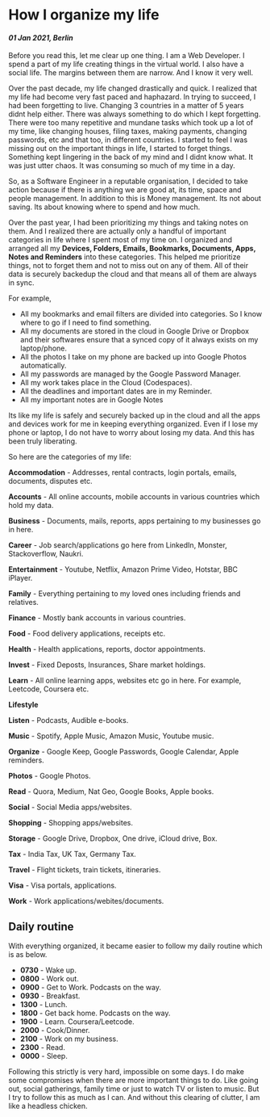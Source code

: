 # How I organize my life

#### *01 Jan 2021, Berlin*

Before you read this, let me clear up one thing. I am a Web Developer. I spend a part of my life creating things in the virtual world. I also have a social life. The margins between them are narrow. And I know it very well.

Over the past decade, my life changed drastically and quick. I realized that my life had become very fast paced and haphazard. In trying to succeed, I had been forgetting to live. Changing 3 countries in a matter of 5 years didnt help either. There was always something to do which I kept forgetting. There were too many repetitive and mundane tasks which took up a lot of my time, like changing houses, filing taxes, making payments, changing passwords, etc and that too, in different countries. I started to feel I was missing out on the important things in life, I started to forget things. Something kept lingering in the back of my mind and I didnt know what. It was just utter chaos. It was consuming so much of my time in a day.

So, as a Software Engineer in a reputable organisation, I decided to take action because if there is anything we are good at, its time, space and people management. In addition to this is Money management. Its not about saving. Its about knowing where to spend and how much.

Over the past year, I had been prioritizing my things and taking notes on them. And I realized there are actually only a handful of important categories in life where I spent most of my time on. I organized and arranged all my **Devices, Folders, Emails, Bookmarks, Documents, Apps, Notes and Reminders** into these categories. This helped me prioritize things, not to forget them and not to miss out on any of them. All of their data is securely backedup the cloud and that means all of them are always in sync.

For example,
- All my bookmarks and email filters are divided into categories. So I know where to go if I need to find something.
- All my documents are stored in the cloud in Google Drive or Dropbox and their softwares ensure that a synced copy of it always exists on my laptop/phone.
- All the photos I take on my phone are backed up into Google Photos automatically.
- All my passwords are managed by the Google Password Manager.
- All my work takes place in the Cloud (Codespaces).
- All the deadlines and important dates are in my Reminder.
- All my important notes are in Google Notes

Its like my life is safely and securely backed up in the cloud and all the apps and devices work for me in keeping everything organized. Even if I lose my phone or laptop, I do not have to worry about losing my data. And this has been truly liberating.

So here are the categories of my life:

**Accommodation** - Addresses, rental contracts, login portals, emails, documents, disputes etc.

**Accounts** - All online accounts, mobile accounts in various countries which hold my data.

**Business** - Documents, mails, reports, apps pertaining to my businesses go in here.

**Career** - Job search/applications go here from LinkedIn, Monster, Stackoverflow, Naukri.

**Entertainment** - Youtube, Netflix, Amazon Prime Video, Hotstar, BBC iPlayer.

**Family** - Everything pertaining to my loved ones including friends and relatives.

**Finance** - Mostly bank accounts in various countries.

**Food** - Food delivery applications, receipts etc.

**Health** - Health applications, reports, doctor appointments.

**Invest** - Fixed Deposts, Insurances, Share market holdings.

**Learn** - All online learning apps, websites etc go in here. For example, Leetcode, Coursera etc.

**Lifestyle**

**Listen** - Podcasts, Audible e-books.

**Music** - Spotify, Apple Music, Amazon Music, Youtube music.

**Organize** - Google Keep, Google Passwords, Google Calendar, Apple reminders.

**Photos** - Google Photos.

**Read** - Quora, Medium, Nat Geo, Google Books, Apple books.

**Social** - Social Media apps/websites.

**Shopping** - Shopping apps/websites.

**Storage** - Google Drive, Dropbox, One drive, iCloud drive, Box.

**Tax** - India Tax, UK Tax, Germany Tax.

**Travel** - Flight tickets, train tickets, itineraries.

**Visa** - Visa portals, applications.

**Work** - Work applications/webites/documents.

## Daily routine

With everything organized, it became easier to follow my daily routine which is as below.

- **0730** - Wake up.
- **0800** - Work out.
- **0900** - Get to Work. Podcasts on the way.
- **0930** - Breakfast.
- **1300** - Lunch.
- **1800** - Get back home. Podcasts on the way.
- **1900** - Learn. Coursera/Leetcode.
- **2000** - Cook/Dinner.
- **2100** - Work on my business.
- **2300** - Read.
- **0000** - Sleep.

Following this strictly is very hard, impossible on some days. I do make some compromises when there are more important things to do. Like going out, social gatherings, family time or just to watch TV or listen to music. But I try to follow this as much as I can. And without this clearing of clutter, I am like a headless chicken.
